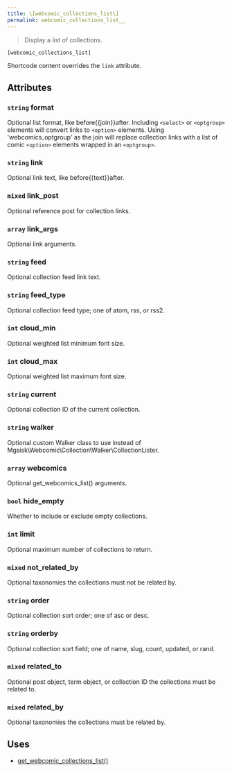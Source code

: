 ```yaml
---
title: \[webcomic_collections_list\]
permalink: webcomic_collections_list__
---
```


> Display a list of collections.

```php
[webcomic_collections_list]
```

Shortcode content overrides the `link` attribute.

## Attributes

### `string` format
Optional list format, like before{{join}}after.
Including `<select>` or `<optgroup>` elements will
convert links to `<option>` elements. Using
'webcomics_optgroup' as the join will replace
collection links with a list of comic `<option>`
elements wrapped in an `<optgroup>`.

### `string` link
Optional link text, like before{{text}}after.

### `mixed` link_post
Optional reference post for collection links.

### `array` link_args
Optional link arguments.

### `string` feed
Optional collection feed link text.

### `string` feed_type
Optional collection feed type; one of atom,
rss, or rss2.

### `int` cloud_min
Optional weighted list minimum font size.

### `int` cloud_max
Optional weighted list maximum font size.

### `string` current
Optional collection ID of the current collection.

### `string` walker
Optional custom Walker class to use instead of
Mgsisk\Webcomic\Collection\Walker\CollectionLister.

### `array` webcomics
Optional get_webcomics_list() arguments.

### `bool` hide_empty
Whether to include or exclude empty
collections.

### `int` limit
Optional maximum number of collections to return.

### `mixed` not_related_by
Optional taxonomies the collections must
not be related by.

### `string` order
Optional collection sort order; one of asc or desc.

### `string` orderby
Optional collection sort field; one of name,
slug, count, updated, or rand.

### `mixed` related_to
Optional post object, term object, or
collection ID the collections must be related
to.

### `mixed` related_by
Optional taxonomies the collections must be
related by.

## Uses
- [get_webcomic_collections_list()](get_webcomic_collections_list())
